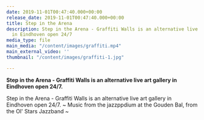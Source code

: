 ```yaml
---
date: 2019-11-01T00:47:40.000+00:00
release_date: 2019-11-01T00:47:40.000+00:00
title: Step in the Arena
description: Step in the Arena - Graffiti Walls is an alternative live art gallery
  in Eindhoven open 24/7
media_type: file
main_media: "/content/images/graffiti.mp4"
main_external_video: ''
thumbnail: "/content/images/graffiti-1.jpg"

---
```

**Step in the Arena - Graffiti Walls is an alternative live art gallery in Eindhoven open 24/7.** 

Step in the Arena - Graffiti Walls is an alternative live art gallery in Eindhoven open 24/7. \~ Music from the jazzppdium at the Gouden Bal, from the Ol' Stars Jazzband \~